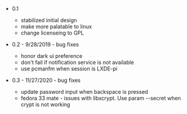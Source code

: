 * 0.1

    * stabilized initial design
    * make more palatable to linux
    * change licenseing to GPL

* 0.2 - 9/28/2019 - bug fixes

    * honor dark ui preference
    * don't fail if notification service is not available
    * use pcmanfm when session is LXDE-pi

* 0.3 - 11/27/2020 - bug fixes

    * update password input when backspace is pressed
    * fedora 33 mate - issues with libxcrypt. Use param --secret when crypt is not working
